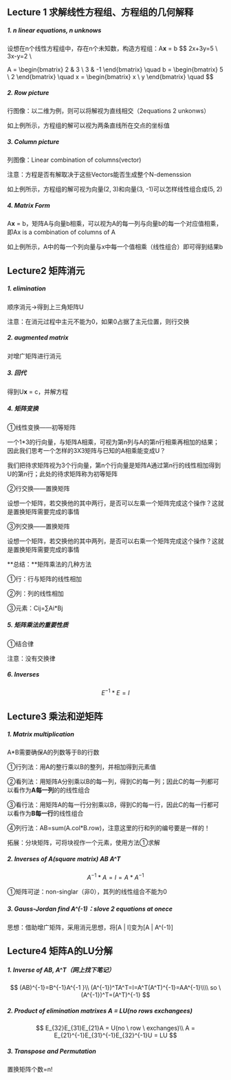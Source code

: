 ## Lecture 1 求解线性方程组、方程组的几何解释

 ##### 1. n linear equations, n unknows

设想在n个线性方程组中，存在n个未知数，构造方程组：A**x** = b
$$
2x+3y=5
\\
3x-y=2
\\

A = \begin{bmatrix} 2 & 3 \\ 3 & -1 \end{bmatrix}
\quad
b = \begin{bmatrix} 5 \\ 2 \end{bmatrix}
\quad
x = \begin{bmatrix} x \\ y \end{bmatrix}
\quad
$$

 ##### 2. Row picture

行图像：以二维为例，则可以将解视为直线相交（2equations 2 unkonws）

如上例所示，方程组的解可以视为两条直线所在交点的坐标值

 ##### 3. Column picture

列图像：Linear combination of columns(vector)

注意：方程是否有解取决于这些Vectors能否生成整个N-demenssion

如上例所示，方程组的解可视为向量(2, 3)和向量(3, -1)可以怎样线性组合成(5, 2)

 ##### 4. Matrix Form

A**x** = b，矩阵A与向量b相乘，可以视为A的每一列与向量b的每一个对应值相乘，即Ax is a combination of columns of A

如上例所示，A中的每一个列向量与x中每一个值相乘（线性组合）即可得到结果b



## Lecture2 矩阵消元

##### 1. elimination

顺序消元->得到上三角矩阵U

注意：在消元过程中主元不能为0，如果0占据了主元位置，则行交换

##### 2. augmented matrix

对增广矩阵进行消元

##### 3. 回代

得到U**x** = c，并解方程

##### 4. 矩阵变换

①线性变换——初等矩阵

一个1*3的行向量，与矩阵A相乘，可视为第n列与A的第n行相乘再相加的结果；因此我们思考一个怎样的3X3矩阵与已知的A相乘能变成U？

我们把待求矩阵视为3个行向量，第n个行向量是矩阵A通过第n行的线性相加得到U的第n行；此处的待求矩阵称为初等矩阵

②行交换——置换矩阵

设想一个矩阵，若交换他的其中两行，是否可以左乘一个矩阵完成这个操作？这就是置换矩阵需要完成的事情

③列交换——置换矩阵

设想一个矩阵，若交换他的其中两列，是否可以右乘一个矩阵完成这个操作？这就是置换矩阵需要完成的事情

**总结：**矩阵乘法的几种方法

①行：行与矩阵的线性相加

②列：列的线性相加

③元素：Cij=∑Ai*Bj

##### 5. 矩阵乘法的重要性质

①结合律 

注意：没有交换律

##### 6. Inverses

$$
E^{-1}*E=I
$$

## Lecture3 乘法和逆矩阵

##### 1. Matrix multiplication

A*B需要确保A的列数等于B的行数

①行列法：用A的整行乘以B的整列，并相加得到元素值

②看列法：用矩阵A分别乘以B的每一列，得到C的每一列；因此C的每一列都可以看作为**A每一列**的的线性组合

③看行法：用矩阵A的每一行分别乘以B，得到C的每一行，因此C的每一行都可以看作为**B每一行**的线性组合

④列行法：AB=sum(A.col*B.row)，注意这里的行和列的编号要是一样的！

拓展：分块矩阵，可将块视作一个元素，使用方法①求解

##### 2. Inverses of A(square matrix) AB A^T

$$
A^{-1}*A=I=A*A^{-1}
$$

①矩阵可逆：non-singlar（非0），其列的线性组合不能为0





##### 3. Gauss-Jordan find A^(-1)：slove 2 equations at onece

思想：借助增广矩阵，采用消元思想，将[A | I]变为[A | A^(-1)]



## Lecture4 矩阵A的LU分解

##### 1. Inverse of AB, A^T（网上找下笔记）

$$
(AB)^{-1}=B^{-1}A^{-1 }\\
(A^{-1})^TA^T=I=A^T(A^T)^{-1}=AA^{-1}\\\\
so \ (A^{-1})^T=(A^T)^{-1}
$$



##### 2. Product of elimination matrixes A = LU(no rows exchangees)

$$
E_{32}E_{31}E_{21}A = U(no \ row \ exchanges)\\
A = E_{21}^{-1}E_{31}^{-1}E_{32}^{-1}U = LU 
$$

##### 3. Transpose and Permutation

置换矩阵个数=n!  
